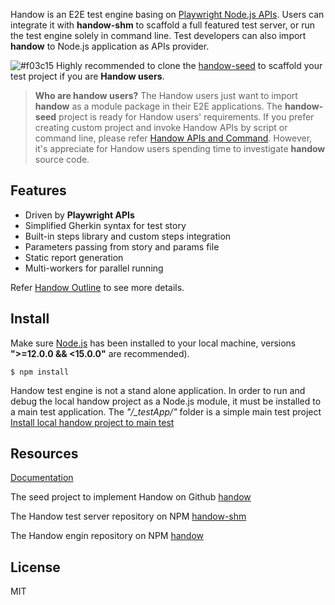 Handow is an E2E test engine basing on [Playwright Node.js APIs](https://playwright.dev/docs/intro/). Users can integrate it with **handow-shm** to scaffold a full featured test server, or run the test engine solely in command line. Test developers can also import **handow** to Node.js application as APIs provider.

![#f03c15](https://via.placeholder.com/15/f03c15/000000?text=+) Highly recommended to clone the [handow-seed](https://github.com/newlifewj/handow-seed) to scaffold your test project if you are **Handow users**.

> **Who are handow users?** The Handow users just want to import **handow** as a module package in their E2E applications. The **handow-seed** project is ready for Handow users' requirements. If you prefer creating custom project and invoke Handow APIs by script or command line, please refer [Handow APIs and Command](https://github.com/newlifewj/handow/wiki/Handow-APIs-and-Command). However, it's appreciate for Handow users spending time to investigate **handow** source code.

## Features

+ Driven by **Playwright APIs** 
+ Simplified Gherkin syntax for test story
+ Built-in steps library and custom steps integration
+ Parameters passing from story and params file
+ Static report generation
+ Multi-workers for parallel running

Refer [Handow Outline](https://github.com/newlifewj/handow/wiki/Handow-Outline) to see more details.

## Install

Make sure [Node.js](https://nodejs.org/en/download/) has been installed to your local machine, versions **">=12.0.0 && <15.0.0"** are recommended).

```
$ npm install
```

Handow test engine is not a stand alone application. In order to run and debug the local handow project as a Node.js module, it must be installed to a main test application. The _"/\_testApp/"_ folder is a simple main test project [Install local handow project to main test](https://github.com/newlifewj/handow/tree/master/_testApp)

## Resources

[Documentation](https://github.com/newlifewj/handow/wiki)

The seed project to implement Handow on Github [handow](https://github.com/newlifewj/handow-seed)

The Handow test server repository on NPM [handow-shm](https://www.npmjs.com/package/handow-shm)

The Handow engin repository on NPM [handow](https://www.npmjs.com/package/handow)

## License

MIT

